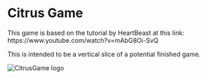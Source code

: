 <h1>Citrus Game</h1>
<p>
This game is based on the tutorial by HeartBeast at this link: https://www.youtube.com/watch?v=mAbG8Oi-SvQ

This is intended to be a vertical slice of a potential finished game. </p>

![CitrusGame logo](https://raw.githubusercontent.com/CitrusGame/CitrusGameScreenshot.PNG?raw=true "CitrusGameScreenshot")
